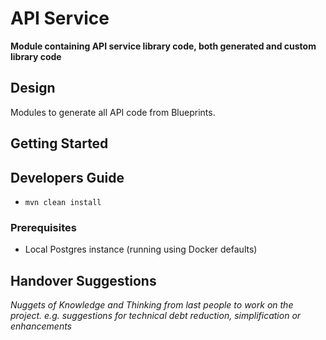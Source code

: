 # API Service

**Module containing API service library code, both generated and custom library code**


## Design

Modules to generate all API code from Blueprints.


## Getting Started


## Developers Guide

* `mvn clean install` 

### Prerequisites

* Local Postgres instance (running using Docker defaults)


## Handover Suggestions

_Nuggets of Knowledge and Thinking from last people to work on the project._
_e.g. suggestions for technical debt reduction, simplification or enhancements_


